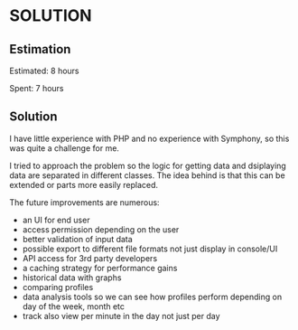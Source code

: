 SOLUTION
========

Estimation
----------
Estimated: 8 hours

Spent: 7 hours


Solution
--------

I have little experience with PHP and no experience with Symphony, so this was quite a challenge for me. 

I tried to approach the problem so the logic for getting data and dsiplaying data are separated in different classes. The idea behind is that this can be extended or parts more easily replaced. 

The future improvements are numerous: 

- an UI for end user
- access permission depending on the user
- better validation of input data
- possible export to different file formats not just display in console/UI
- API access for 3rd party developers
- a caching strategy for performance gains
- historical data with graphs
- comparing profiles
- data analysis tools so we can see how profiles perform depending on day of the week, month etc
- track also view per minute in the day not just per day